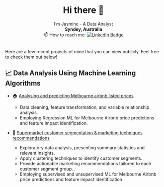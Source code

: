 <h1 align="center">  Hi there 👋 </h1>
<p align="center">
  I’m Jasmine - A Data Analyst <br/>
  <strong>Syndey, Australia</strong> <br/>
  📫 How to reach me:  <a href="[your-linkedin-URL](https://www.linkedin.com/in/jasminehuynhinfo/)">
      <img src="https://img.shields.io/badge/LinkedIn-blue?style=for-the-badge&logo=linkedin&logoColor=white" alt="LinkedIn Badge"/>
    </a>
</p>
<br>
Here are a few recent projects of mine that you can view publicly. Feel free to check them out below!
 
## 📈 Data Analysis Using Machine Learning Algorithms
+ :house: [Analysing and predicting Melbourne airbnb listed prices](https://github.com/jasminehuynh11/Predicting-Airbnb-Listed-Prices-in-Melbourne) <br/>
  - Data cleaning, feature transformation, and variable relationship analysis.
  - Employing Regression ML for Melbourne Airbnb price predictions and feature impact identification.

+ 🛒 [Supermarket customer segmentation & marketing techniques recommendations](https://github.com/jasminehuynh11/Customer-Segmentation-Analysis) <br/>
  -  Exploratory data analysis, presenting summary statistics and relevant insights.
  -  Apply clustering techniques to identify customer segments. 
  -  Provide actionable marketing recommendations tailored to each customer segment group. 
.
  - Employing supervised and unsupervised ML for Melbourne Airbnb price predictions and feature impact identification.


<!--
**jasminehuynh11/jasminehuynh11** is a ✨ _special_ ✨ repository because its `README.md` (this file) appears on your GitHub profile.

Here are some ideas to get you started:

- 🔭 I’m currently working on ...
- 🌱 I’m currently learning ...
- 👯 I’m looking to collaborate on ...
- 🤔 I’m looking for help with ...
- 💬 Ask me about ...
- 📫 How to reach me: ...
- 😄 Pronouns: ...
- ⚡ Fun fact: ...
-->
